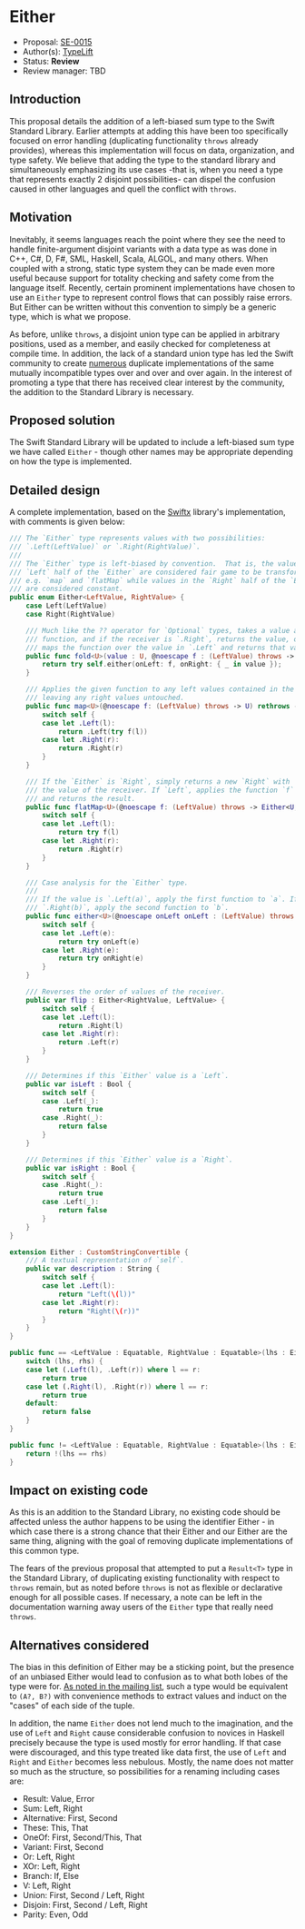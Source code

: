 # Either

* Proposal: [SE-0015](https://github.com/apple/swift-evolution/blob/master/proposals/0015-either.md)
* Author(s): [TypeLift](https://github.com/TypeLift)
* Status: **Review**
* Review manager: TBD

## Introduction

This proposal details the addition of a left-biased sum type to the
Swift Standard Library.  Earlier attempts at adding this have been too
specifically focused on error handling (duplicating functionality
`throws` already provides), whereas this implementation will focus on
data, organization, and type safety.  We believe that adding the type
to the standard library and simultaneously emphasizing its use cases 
-that is, when you need a type that represents exactly 2 disjoint possibilities-
can dispel the confusion caused in other languages
and quell the conflict with `throws`.

## Motivation

Inevitably, it seems languages reach the point where they see the need
to handle finite-argument disjoint variants with a data type as was
done in C++, C#, D, F#, SML, Haskell, Scala, ALGOL, and many others.
When coupled with a strong, static type system they can be made even
more useful because support for totality checking and safety come from
the language itself.  Recently, certain prominent implementations have
chosen to use an `Either` type to represent control flows that can
possibly raise errors.  But Either can be written without this
convention to simply be a generic type, which is what we propose.

As before, unlike `throws`, a disjoint union type can be applied in arbitrary
positions, used as a member, and easily checked for completeness
at compile time.  In addition, the lack of a standard union type has
led the Swift community to create [numerous](https://github.com/search?utf8=✓&q=Either+language%3Aswift) duplicate implementations of the 
same mutually incompatible types over and over and over again.  In the 
interest of promoting a type that there has received clear interest by the 
community, the addition to the Standard Library is necessary.

## Proposed solution

The Swift Standard Library will be updated to include a left-biased
sum type we have called `Either` - though other names may be
appropriate depending on how the type is implemented.

## Detailed design

A complete implementation, based on the [Swiftx](https://github.com/typelift/Swiftx/blob/master/Swiftx/Either.swift) library's implementation, with comments is given below:

```swift
/// The `Either` type represents values with two possibilities:
/// `.Left(LeftValue)` or `.Right(RightValue)`.
///
/// The `Either` type is left-biased by convention.  That is, the values in the
/// `Left` half of the `Either` are considered fair game to be transformed using
/// e.g. `map` and `flatMap` while values in the `Right` half of the `Either`
/// are considered constant.
public enum Either<LeftValue, RightValue> {
	case Left(LeftValue)
	case Right(RightValue)

	/// Much like the ?? operator for `Optional` types, takes a value and a
	/// function, and if the receiver is `.Right`, returns the value, otherwise
	/// maps the function over the value in `.Left` and returns that value.
	public func fold<U>(value : U, @noescape f : (LeftValue) throws -> U) rethrows -> U {
		return try self.either(onLeft: f, onRight: { _ in value });
	}

	/// Applies the given function to any left values contained in the receiver,
	/// leaving any right values untouched.
	public func map<U>(@noescape f: (LeftValue) throws -> U) rethrows -> Either<U, RightValue> {
		switch self {
		case let .Left(l):
			return .Left(try f(l))
		case let .Right(r):
			return .Right(r)
		}
	}

	/// If the `Either` is `Right`, simply returns a new `Right` with
	/// the value of the receiver. If `Left`, applies the function `f`
	/// and returns the result.
	public func flatMap<U>(@noescape f: (LeftValue) throws -> Either<U, RightValue>) rethrows -> Either<U, RightValue> {
		switch self {
		case let .Left(l):
			return try f(l)
		case let .Right(r):
			return .Right(r)
		}
	}

	/// Case analysis for the `Either` type.
	///
	/// If the value is `.Left(a)`, apply the first function to `a`. If it is
	/// `.Right(b)`, apply the second function to `b`.
	public func either<U>(@noescape onLeft onLeft : (LeftValue) throws -> U, @noescape onRight : (RightValue) throws -> U) rethrows -> U {
		switch self {
		case let .Left(e):
			return try onLeft(e)
		case let .Right(e):
			return try onRight(e)
		}
	}

	/// Reverses the order of values of the receiver.
	public var flip : Either<RightValue, LeftValue> {
		switch self {
		case let .Left(l):
			return .Right(l)
		case let .Right(r):
			return .Left(r)
		}
	}

	/// Determines if this `Either` value is a `Left`.
	public var isLeft : Bool {
		switch self {
		case .Left(_):
			return true
		case .Right(_):
			return false
		}
	}

	/// Determines if this `Either` value is a `Right`.
	public var isRight : Bool {
		switch self {
		case .Right(_):
			return true
		case .Left(_):
			return false
		}
	}
}

extension Either : CustomStringConvertible {
	/// A textual representation of `self`.
	public var description : String {
		switch self {
		case let .Left(l):
			return "Left(\(l))"
		case let .Right(r):
			return "Right(\(r))"
		}
	}
}

public func == <LeftValue : Equatable, RightValue : Equatable>(lhs : Either<LeftValue, RightValue>, rhs : Either<LeftValue, RightValue>) -> Bool {
	switch (lhs, rhs) {
	case let (.Left(l), .Left(r)) where l == r:
		return true
	case let (.Right(l), .Right(r)) where l == r:
		return true
	default:
		return false
	}
}

public func != <LeftValue : Equatable, RightValue : Equatable>(lhs : Either<LeftValue, RightValue>, rhs : Either<LeftValue, RightValue>) -> Bool {
	return !(lhs == rhs)
}
```

## Impact on existing code

As this is an addition to the Standard Library, no existing code should be affected
unless the author happens to be using the identifier Either - in which case
there is a strong chance that their Either and our Either are the same
thing, aligning with the goal of removing duplicate implementations of
this common type.

The fears of the previous proposal that attempted to put a `Result<T>`
type in the Standard Library, of duplicating existing functionality with respect to
`throws` remain, but as noted before `throws` is not as
flexible or declarative enough for all possible cases.  If necessary,
a note can be left in the documentation warning away users of the
`Either` type that really need `throws`.

## Alternatives considered

The bias in this definition of Either may be a sticking point, but the
presence of an unbiased Either would lead to confusion as to what both
lobes of the type were for.  [As noted in the mailing list](https://lists.swift.org/pipermail/swift-evolution/Week-of-Mon-20151207/001423.html), such a type would
be equivalent to `(A?, B?)` with convenience methods to extract values
and induct on the "cases" of each side of the tuple.

In addition, the name `Either` does not lend much to the imagination,
and the use of `Left` and `Right` cause considerable confusion to
novices in Haskell precisely because the type is used mostly for error
handling.  If that case were discouraged, and this type treated like
data first, the use of `Left` and `Right` and `Either` becomes less nebulous.  Mostly, the
name does not matter so much as the structure, so possibilities for a
renaming including cases are:

- Result: Value, Error
- Sum: Left, Right
- Alternative: First, Second
- These: This, That
- OneOf: First, Second/This, That
- Variant: First, Second
- Or: Left, Right
- XOr: Left, Right
- Branch: If, Else
- V: Left, Right
- Union: First, Second / Left, Right
- Disjoin: First, Second / Left, Right
- Parity: Even, Odd
